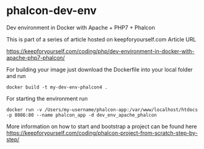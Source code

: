 # phalcon-dev-env
Dev environment in Docker with Apache + PHP7 + Phalcon

This is part of a series of article hosted on keepforyourself.com
Article URL

https://keepforyourself.com/coding/php/dev-environment-in-docker-with-apache-php7-phalcon/

For building your image just download the Dockerfile into your local folder and run

```
docker build -t my-dev-env-phalcon4 .
```

For starting the environment run
```
docker run -v /Users/my-username/phalcon-app:/var/www/localhost/htdocs -p 8086:80 --name phalcon_app -d dev_env_apache_phalcon
```

More information on how to start and bootstrap a project can be found here
https://keepforyourself.com/coding/phalcon-project-from-scratch-step-by-step/
